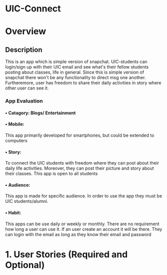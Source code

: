 # UIC-Connect


# Overview

## Description
This is an app which is simple version of snapchat.  UIC-students can login/sign up  with  their UIC email and see what's their fellow  students  posting about classes, life in general. Since this is simple version of snapchat there won't be any functionality to direct msg  one another. Furtheremore,  user has freedom to share their daily activities  in story where other user can see it. 



### 		App Evaluation

#### •	Catagory:  Blogs/ Entertainment

#### •	Mobile: 
This app  primarily developed for smartphones, but could be extended to  computers


#### •	Story:  
To connect the  UIC students  with freedom where they can post about their  daily life  activities. Moreover, they  can post their picture and  story about their classes. This app is open to all students 



#### •	Audience:  
This app is  made for specific audience. In order to use the app they must be  UIC students/alumni. 


#### •	Habit: 
This apps can be use daily or weekly or monthly.  There are no requirement  how long a user can use it.  If an user create an account it will be there.  They can login with the email as long as they know their email and password


# 1. User Stories (Required and Optional)

	


